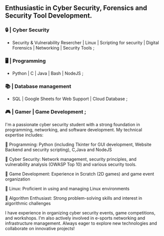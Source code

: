 
##  Enthusiastic in Cyber Security, Forensics and Security Tool Development.

### 🔒 | Cyber Security
 - Security & Vulnerability Resercher | Linux | Scripting for security | Digital Forensics | Networking | Security Tools ;

### 🖥️ | Programming
 - Python | C | Java | Bash | NodeJS ;

### 📚 | Database management  
- SQL | Google Sheets for Web Support | Cloud Database ;
 
### 🎮 | Gamer | Game Development ;

I'm a passionate cyber security student with a strong foundation in programming, networking, and software development. My technical expertise includes:

🔹 Programming: Python (including Tkinter for GUI development, Website Backend and security scripting), C,Java and NodeJS

🔹 Cyber Security: Network management, security principles, and vulnerability analysis (OWASP Top 10) and various security tools.

🔹 Game Development: Experience in Scratch (2D games) and game event organization

🔹 Linux: Proficient in using and managing Linux environments

🔹 Algorithm Enthusiast: Strong problem-solving skills and interest in algorithmic challenges

I have experience in organizing cyber security events, game competitions, and workshops. I'm also actively involved in e-sports networking and infrastructure management. Always eager to explore new technologies and collaborate on innovative projects!




<!---
Abhiram-ARS/Abhiram-ARS is a ✨ special ✨ repository because its `README.md` (this file) appears on your GitHub profile.
You can click the Preview link to take a look at your changes.
--->
